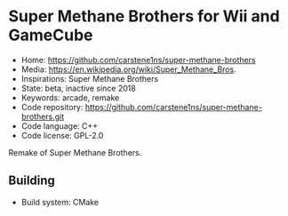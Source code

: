 # Super Methane Brothers for Wii and GameCube

- Home: https://github.com/carstene1ns/super-methane-brothers
- Media: https://en.wikipedia.org/wiki/Super_Methane_Bros.
- Inspirations: Super Methane Brothers
- State: beta, inactive since 2018
- Keywords: arcade, remake
- Code repository: https://github.com/carstene1ns/super-methane-brothers.git
- Code language: C++
- Code license: GPL-2.0

Remake of Super Methane Brothers.

## Building

- Build system: CMake

